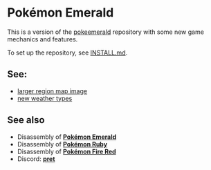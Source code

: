 # Pokémon Emerald

This is a version of the [pokeemerald][pokeemerald] repository with some 
new game mechanics and features.

To set up the repository, see [INSTALL.md](INSTALL.md).

## See:

- [larger region map image][larger-map]
- [new weather types][weather]

## See also

* Disassembly of [**Pokémon Emerald**][pokeemerald]
* Disassembly of [**Pokémon Ruby**][pokeruby]
* Disassembly of [**Pokémon Fire Red**][pokefirered]
* Discord: [**pret**][Discord]

[pokeruby]: https://github.com/pret/pokeruby
[pokeemerald]: https://github.com/pret/pokeemerald
[pokefirered]: https://github.com/pret/pokefirered
[Discord]: https://discord.gg/6EuWgX9

[larger-map]: /garakmon/emerald/tree/larger-map
[weather]: /garakmon/emerald/tree/weather
